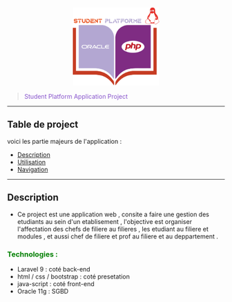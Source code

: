 <p align="center"><a href="" target="_blank"><img src="public/assets/img/monLogo.png" width="200"></a></p>

> <span style="color:#8855CC">Student Platform Application Project </span>
-----

## Table de project 

voici les partie majeurs de l'application :

- [Description](#description)
- [Utilisation]()
- [Navigation]()
---
## Description

* Ce project est une application web , consite a faire une gestion des etudiants 
au sein d'un etablisement , l'objective est organiser l'affectation des chefs de filiere 
au filieres , les etudiant au filiere et modules , et aussi chef de filiere et 
prof au filiere et au deppartement .

### <span style="color:green">Technologies :</span>

* Laravel 9 : coté back-end
* html / css / bootstrap : coté presetation
* java-script : coté front-end
* Oracle 11g : SGBD




























